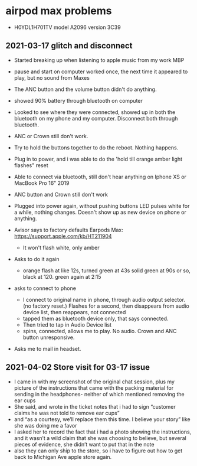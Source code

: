 # airpod max problems
- H0YDL1H701TV model A2096 version 3C39

## 2021-03-17 glitch and disconnect
- Started breaking up when listening to apple music from my work MBP
- pause and start on computer worked once, the next time it appeared to play, but no sound from Maxes
- The ANC button and the volume button didn't do anything.
- showed 90% battery through bluetooth on computer
- Looked to see where they were connected, showed up in both the bluetooth on my phone and my computer. Disconnect both through bluetooth.

- ANC or Crown still don't work.
- Try to hold the buttons together to do the reboot. Nothing happens.
- Plug in to power, and i was able to do the 'hold till orange amber light flashes" reset
- Able to connect via bluetooth, still don't hear anything on Iphone XS or MacBook Pro 16" 2019
- ANC button and Crown still don't work
- Plugged into power again, without pushing buttons LED pulses white for a while, nothing changes. Doesn't show up as new device on phone or anything.

- Avisor says to factory defaults Earpods Max: <https://support.apple.com/kb/HT211904>
  - It won't flash white, only amber
- Asks to do it again
  - orange flash at like 12s, turned green at 43s solid green at 90s or so, black at 120. green again at 2:15
- asks to connect to phone
  - I connect to original name in phone, through audio output selector. (no factory reset.) Flashes for a second, then disappears from audio device list, then reappears, not connected
  - tapped them as bluetooth device only, that says connected.
  - Then tried to tap in Audio Device list
  - spins, connected, allows me to play. No audio. Crown and ANC button unresponsive.
- Asks me to mail in headset.

## 2021-04-02 Store visit for 03-17 issue
- I came in with my screenshot of the original chat session, plus my picture of the instructions that came with the packing material for sending in the headphones- neither of which mentioned removing the ear cups
- She said, and wrote in the ticket notes that i had to sign “customer claims he was not told to remove ear cups”
- and “as a courtesy, we’ll replace them this time. I believe your story” like she was doing me a favor
- I asked her to record the fact that i had a photo showing the instructions, and it wasn’t a wild claim that she was choosing to believe, but several pieces of evidence, she didn’t want to put that in the note
- also they can only ship to the store, so i have to figure out how to get back to Michigan Ave apple store again.

